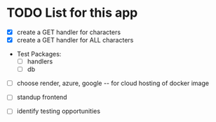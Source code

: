 # TODO List for this app

- [x] create a GET handler for characters
- [x] create a GET handler for ALL characters
- Test Packages:
  - [ ] handlers
  - [ ] db
- [ ] choose render, azure, google -- for cloud hosting of docker image
- [ ] standup frontend

- [ ] identify testing opportunities
